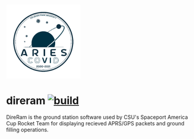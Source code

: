 <img src="img/patch.png" alt="CSU Rocket Team Patch" width="200" />

# direram [![build](https://github.com/Kmschr/direram/workflows/maven/badge.svg)](https://github.com/Kmschr/direram/actions)
DireRam is the ground station software used by CSU's Spaceport America Cup Rocket Team for displaying recieved APRS/GPS packets and ground filling operations.
